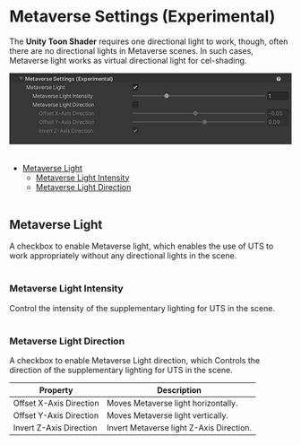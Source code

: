 # Metaverse Settings (Experimental)

The **Unity Toon Shader** requires one directional light to work, though, often there are no directional lights in Metaverse scenes. In such cases, Metaverse light works as virtual directional light for cel-shading.

<img src="images/InspectorMetaverseSettings.png" width="573">
<br/><br/>

* [Metaverse Light](#metaverse-light)
  * [Metaverse Light Intensity](#metaverse-light-intensity)
  * [Metaverse Light Direction](#metaverse-light-direction)
<br/><br/>


## Metaverse Light
A checkbox to enable Metaverse light, which enables the use of UTS to work appropriately without any directional lights in the scene.
<br/><br/>
### Metaverse Light Intensity
Control the intensity of the supplementary lighting for UTS in the scene.
<br/><br/>
### Metaverse Light Direction
A checkbox to enable Metaverse Light direction, which Controls the direction of the supplementary lighting for UTS in the scene.

| Property | Description |
| -- | -- |
| Offset X-Axis Direction | Moves Metaverse light horizontally. |
| Offset Y-Axis Direction | Moves Metaverse light vertically. |
| Invert Z-Axis Direction | Invert Metaverse light Z-Axis Direction.|
